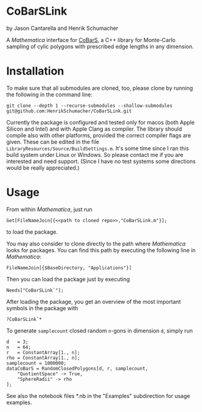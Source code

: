 # CoBarSLink
by Jason Cantarella and Henrik Schumacher


A _Mathematica_ interface for [CoBarS](https://github.com/HenrikSchumacher/CoBarS), a C++ library for Monte-Carlo sampling of cylic polygons with prescribed edge lengths in any dimension.

# Installation

To make sure that all submodules are cloned, too, please clone by running the following in the command line:

    git clone --depth 1 --recurse-submodules --shallow-submodules git@github.com:HenrikSchumacher/CoBarSLink.git

Currently the package is configured and tested only for macos (both Apple Silicon and Intel) and with Apple Clang as compiler. The library should compile also with other platforms, provided the correct compiler flags are given. These can be edited in the file `LibraryResources/Source/BuildSettings.m`. It's some time since I ran this build system under Linux or Windows. So please contact me if you are interested and need support. (Since I have no test systems some directions would be really appreciated.)

# Usage

From within _Mathematica_, just run 

    Get[FileNameJoin[{<<path to cloned repo>>,"CoBarSLink.m"}];
    
to load the package.

You may also consider to clone directly to the path where _Mathematica_ looks for packages. You can find this path by executing the following line in _Mathematica_:

    FileNameJoin[{$BaseDirectory, "Applications"}]
    
Then you can load the package just by executing

    Needs["CoBarSLink`"];
    
After loading the package, you get an overview of the most important symbols in the package with

    ?CoBarSLink`*
    
To generate `samplecount` closed random `n`-gons in dimension `d`, simply run

    d   = 3;
    n   = 64;
    r   = ConstantArray[1., n];
    rho = ConstantArray[1., n];
    samplecount = 1000000;
    dataCoBarS = RandomClosedPolygons[d, r, samplecount,
        "QuotientSpace" -> True,
        "SphereRadii" -> rho
    ];
    
See also the notebook files *.nb in the "Examples" subdirection for usage examples.

